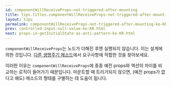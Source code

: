 ```yaml
---
id: componentWillReceiveProps-not-triggered-after-mounting
title: tips.titles.componentWillReceiveProps-not-triggered-after-mounting
layout: tips
permalink: componentWillReceiveProps-not-triggered-after-mounting-ko-KR.html
prev: controlled-input-null-value-ko-KR.html
next: props-in-getInitialState-as-anti-pattern-ko-KR.html
---
```


`componentWillReceiveProps`는 노드가 더해진 후엔 실행되지 않습니다. 이는 설계에 의한 것입니다. [다른 생명주기 메소드](/react/docs/component-specs-ko-KR.html)에서 요구사항에 적합한 것을 찾아보세요.

이러한 이유는 `componentWillReceiveProps`에 종종 예전 props와 액션의 차이를 비교하는 로직이 들어가기 때문입니다. 마운트할 때 트리거되지 않으면, (예전 props가 없다고 해도) 메소드의 형태를 구별하는 데 도움이 됩니다.

